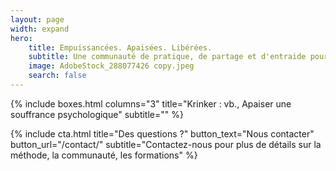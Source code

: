 ```yaml
---
layout: page
width: expand
hero:
    title: Empuissancées. Apaisées. Libérées.
    subtitle: Une communauté de pratique, de partage et d'entraide pour l'apaisement des souffrances individuelles
    image: AdobeStock_288077426 copy.jpeg
    search: false
---
```


{% include boxes.html columns="3" title="Krinker : vb., Apaiser une souffrance psychologique" subtitle="" %}
<!--
{% include featured.html tag="featured" title="Popular Articles" subtitle="Selected featured articles to get you started fast in Jekyll" %}
{% include videos.html columns="2" title="Video Tutorials" subtitle="Watch screencasts to get you started fast with Jekyll" %}
{% include faqs.html multiple="true" title="Frequently asked questions" category="presale" subtitle="Find quicke answers to frequent pre-sale questions asked by customers" %}
{% include team.html authors="evan, john, sara, alex, tom, daniel" title="We are here to help" subtitle="Our team is just an email away ready to answer your questions" %}
-->
{% include cta.html title="Des questions ?" button_text="Nous contacter" button_url="/contact/" subtitle="Contactez-nous pour plus de détails sur la méthode, la communauté, les formations" %}


